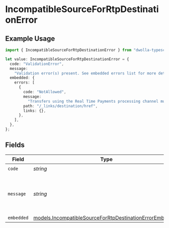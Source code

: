 # IncompatibleSourceForRtpDestinationError

## Example Usage

```typescript
import { IncompatibleSourceForRtpDestinationError } from "dwolla-typescript";

let value: IncompatibleSourceForRtpDestinationError = {
  code: "ValidationError",
  message:
    "Validation error(s) present. See embedded errors list for more details.",
  embedded: {
    errors: [
      {
        code: "NotAllowed",
        message:
          "Transfers using the Real Time Payments processing channel must be funded by a balance",
        path: "/_links/destination/href",
        links: {},
      },
    ],
  },
};
```

## Fields

| Field                                                                                                                    | Type                                                                                                                     | Required                                                                                                                 | Description                                                                                                              | Example                                                                                                                  |
| ------------------------------------------------------------------------------------------------------------------------ | ------------------------------------------------------------------------------------------------------------------------ | ------------------------------------------------------------------------------------------------------------------------ | ------------------------------------------------------------------------------------------------------------------------ | ------------------------------------------------------------------------------------------------------------------------ |
| `code`                                                                                                                   | *string*                                                                                                                 | :heavy_check_mark:                                                                                                       | N/A                                                                                                                      | ValidationError                                                                                                          |
| `message`                                                                                                                | *string*                                                                                                                 | :heavy_check_mark:                                                                                                       | N/A                                                                                                                      | Validation error(s) present. See embedded errors list for more details.                                                  |
| `embedded`                                                                                                               | [models.IncompatibleSourceForRtpDestinationErrorEmbedded](../models/incompatiblesourceforrtpdestinationerrorembedded.md) | :heavy_minus_sign:                                                                                                       | N/A                                                                                                                      |                                                                                                                          |